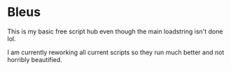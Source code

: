 # Bleus

This is my basic free script hub even though the main loadstring isn't done lol.

I am currently reworking all current scripts so they run much better and not horribly beautified.
